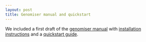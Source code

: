 ```yaml
---
layout: post
title: Genomiser manual and quickstart
---
```


We included a first draft of the [genomiser manual](/Exomiser/manual/7/genomiser) with [installation instructions](/Exomiser/manual/7/installation) and a [quickstart guide](/Exomiser/manual/7/quickstart).
